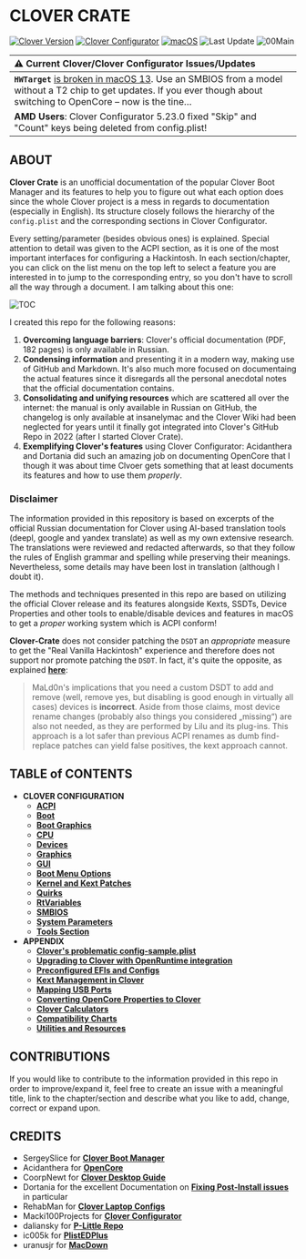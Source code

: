 # CLOVER CRATE
[![Clover Version](https://img.shields.io/badge/Clover-r5150-lime.svg)](https://github.com/CloverHackyColor/CloverBootloader/releases) [![Clover Configurator](https://img.shields.io/badge/Clover_Configurator-5.23.01-brightgreen.svg)](https://mackie100projects.altervista.org/download-clover-configurator/) [![macOS](https://img.shields.io/badge/Supported_macOS-≤13.2_beta-white.svg)](https://www.apple.com/macos/monterey/) ![Last Update](https://img.shields.io/badge/Last_Update_(yy.mm.dd):-23.01.21-blueviolet.svg) ![00Main](https://user-images.githubusercontent.com/76865553/136703368-146cda4c-9a8b-4b5f-8d3e-0382f1ccd68f.jpg)

|:warning: Current Clover/Clover Configurator Issues/Updates|
|:-----------------------------------------------------------|
| **`HWTarget`** [is broken in macOS 13](https://www.insanelymac.com/forum/topic/284656-clover-general-discussion/?do=findComment&comment=2800185). Use an SMBIOS from a model without a T2 chip to get updates. If you ever though about switching to OpenCore – now is the tine…
|**AMD Users**: Clover Configurator 5.23.0 fixed "Skip" and "Count" keys being deleted from config.plist!

## ABOUT
**Clover Crate** is an unofficial documentation of the popular Clover Boot Manager and its features to help you to figure out what each option does since the whole Clover project is a mess in regards to documentation (especially in English). Its structure closely follows the hierarchy of the `config.plist` and the corresponding sections in Clover Configurator.

Every setting/parameter (besides obvious ones) is explained. Special attention to detail was given to the ACPI section, as it is one of the most important interfaces for configuring a Hackintosh. In each section/chapter, you can click on the list menu on the top left to select a feature you are interested in to jump to the corresponding entry, so you don't have to scroll all the way through a document. I am talking about this one:

![TOC](https://user-images.githubusercontent.com/76865553/136510478-2bccd5ae-6cc6-4a98-8f8d-63c41de2d3b3.png)

I created this repo for the following reasons:

1. **Overcoming language barriers**: Clover's official documentation (PDF, 182 pages) is only available in Russian.
2. **Condensing information** and presenting it in a modern way, making use of GitHub and Markdown. It's also much more focused on documentaing the actual features since it disregards all the personal anecdotal notes that the official documentation contains.
3. **Consolidating and unifying resources** which are scattered all over the internet: the manual is only available in Russian on GitHub, the changelog is only available at insanelymac and the Clover Wiki had been neglected for years until it finally got integrated into Clover's GitHub Repo in 2022 (after I started Clover Crate).
4. **Exemplifying Clover's features** using Clover Configurator: Acidanthera and Dortania did such an amazing job on documenting OpenCore that I though it was about time Clvoer gets something that at least documents its features and how to use them *properly*.

### Disclaimer
The information provided in this repository is based on excerpts of the official Russian documentation for Clover using AI-based translation tools (deepl, google and yandex translate) as well as my own extensive research. The translations were reviewed and redacted afterwards, so that they follow the rules of English grammar and spelling while preserving their meanings. Nevertheless, some details may have been lost in translation (although I doubt it).

The methods and techniques presented in this repo are based on utilizing the official Clover release and its features alongside Kexts, SSDTs, Device Properties and other tools to enable/disable devices and features in macOS to get a *proper* working system which is ACPI conform!

**Clover-Crate** does not consider patching the `DSDT` an *appropriate* measure to get the "Real Vanilla Hackintosh" experience and therefore does not support nor promote patching the `DSDT`. In fact, it's quite the opposite, as explained [**here**](https://www.insanelymac.com/forum/topic/352881-when-is-rebaseregions-necessary/?do=findComment&comment=2790870):

> MaLd0n's implications that you need a custom DSDT to add and remove (well, remove yes, but disabling is good enough in virtually all cases) devices is **incorrect**. Aside from those claims, most device rename changes (probably also things you considered „missing“) are also not needed, as they are performed by Lilu and its plug-ins. This approach is a lot safer than previous ACPI renames as dumb find-replace patches can yield false positives, the kext approach cannot.

## TABLE of CONTENTS
- **CLOVER CONFIGURATION**
  - [**ACPI**](https://github.com/5T33Z0/Clover-Crate/tree/main/ACPI#readme)
  - [**Boot**](https://github.com/5T33Z0/Clover-Crate/tree/main/Boot#readme)
  - [**Boot Graphics**](https://github.com/5T33Z0/Clover-Crate/tree/main/Boot_Graphics#readme)
  - [**CPU**](https://github.com/5T33Z0/Clover-Crate/tree/main/CPU#readme)
  - [**Devices**](https://github.com/5T33Z0/Clover-Crate/blob/main/Devices#readme)
  - [**Graphics**](https://github.com/5T33Z0/Clover-Crate/tree/main/Graphics#readme)
  - [**GUI**](https://github.com/5T33Z0/Clover-Crate/tree/main/GUI#readme)
  - [**Boot Menu Options**](https://github.com/5T33Z0/Clover-Crate/blob/main/GUI/Boot_Menu_Options.md) 
  - [**Kernel and Kext Patches**](https://github.com/5T33Z0/Clover-Crate/tree/main/Kernel_And_Kext_Patches#readme)
  - [**Quirks**](https://github.com/5T33Z0/Clover-Crate/tree/main/Quirks#readme)
  - [**RtVariables**](https://github.com/5T33Z0/Clover-Crate/tree/main/RtVariables#readme)
  - [**SMBIOS**](https://github.com/5T33Z0/Clover-Crate/tree/main/SMBIOS#readme)
  - [**System Parameters**](https://github.com/5T33Z0/Clover-Crate/tree/main/System_Parameters#readme)
  - [**Tools Section**](https://github.com/5T33Z0/Clover-Crate/blob/main/Tools/README.md)
- **APPENDIX**
  - [**Clover's problematic config-sample.plist**](https://github.com/5T33Z0/Clover-Crate/tree/main/About_Config-Sample) 
  - [**Upgrading to Clover with OpenRuntime integration**](https://github.com/5T33Z0/Clover-Crate/tree/main/Upgrading_Clover#readme)
  - [**Preconfigured EFIs and Configs**](https://github.com/5T33Z0/Clover-Crate/tree/main/EFIs_and_Configs)
  - [**Kext Management in Clover**](https://github.com/5T33Z0/Clover-Crate/tree/main/Kext_Management#readme)
  - [**Mapping USB Ports**](https://github.com/5T33Z0/Clover-Crate/tree/main/USB_Fixes#readme)
  - [**Converting OpenCore Properties to Clover**](https://github.com/5T33Z0/Clover-Crate/tree/main/OC2Clover#readme)
  - [**Clover Calculators**](https://github.com/5T33Z0/Clover-Crate/tree/main/Xtras)
  - [**Compatibility Charts**](https://github.com/5T33Z0/Clover-Crate/tree/main/Compatibility_Charts)
  - [**Utilities and Resources**](https://github.com/5T33Z0/Clover-Crate/tree/main/Utilities#readme)

## CONTRIBUTIONS
If you would like to contribute to the information provided in this repo in order to improve/expand it, feel free to create an issue with a meaningful title, link to the chapter/section and describe what you like to add, change, correct or expand upon.

## CREDITS
- SergeySlice for [**Clover Boot Manager**](https://github.com/CloverHackyColor/CloverBootloader)
- Acidanthera for [**OpenCore**](https://github.com/acidanthera/OpenCorePkg)
- CoorpNewt for [**Clover Desktop Guide**](https://hackintosh.gitbook.io/r-hackintosh-vanilla-desktop-guide/)
- Dortania for the excellent Documentation on [**Fixing Post-Install issues**](https://dortania.github.io/OpenCore-Post-Install/) in particular
- RehabMan for [**Clover Laptop Configs**](https://github.com/RehabMan/OS-X-Clover-Laptop-Config)
- Macki100Projects for [**Clover Configurator**](https://mackie100projects.altervista.org/download-clover-configurator/)
- daliansky for [**P-Little Repo**](https://github.com/daliansky/P-little)
- ic005k for [**PlistEDPlus**](https://github.com/ic005k/PlistEDPlus)
- uranusjr for [**MacDown**](https://macdown.uranusjr.com/)
